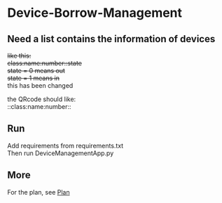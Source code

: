 # Device-Borrow-Management

## Need a list contains the information of devices 
~~like this:~~  
~~class:name:number::state~~  
~~state = 0 means out~~  
~~state = 1 means in~~  
this has been changed

the QRcode should like:  
::class:name:number::  

## Run  
Add requirements from requirements.txt  
Then run DeviceManagementApp.py

## More  
For the plan, see [Plan](https://github.com/ZhongWwwHhh/Device-Borrow-Management/blob/main/plan.md)